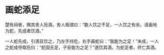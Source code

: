 # 画蛇添足

楚有祠者，赐其舍人卮酒。舍人相谓曰：“数人饮之不足，一人饮之有余。请画地为蛇，先成者饮酒。” 

一人蛇先成，引酒且饮之，乃左手持卮，右手画蛇曰：“我能为之足！”未成，一人之蛇成夺取卮曰：“蛇固无足，子安能为之足？”遂饮其酒。为蛇足者，终亡其酒。
 